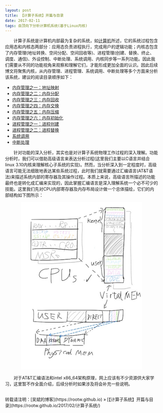 ```yaml
---
layout: post
title: 【计算子系统】开篇与目录
date: 2017-02-11
tags: 自顶向下分析计算机系统(基于Linux内核)
---
```


&emsp;&emsp;计算子系统是计算机内部最为复杂的系统，如[计算机](https://rootw.github.io/2017/02/计算机/)所述，它的系统过程包含应用态和内核态两部分：应用态负责进程执行，完成用户的逻辑功能；内核态包含了内存管理(地址转换、空间分配、空间回收等)、进程管理(创建、替换、终止、调度、通信)、外设控制、中断处理、系统调用、内核同步等一系列功能。因此我们需要从不同的功能视角来观察和理解它们，才能形成更加全面的认识。因此后续博文将聚焦内核，从内存管理、进程管理、系统调用、中断处理等多个方面来分析该系统，建议的阅读目录顺序如下：


* [内存管理之一：地址映射](https://rootw.github.io/2017/08/地址映射/)
* [内存管理之二：内存分配](https://rootw.github.io/2017/09/内存分配/) 
* [内存管理之三：内存回收](https://rootw.github.io/2017/10/内存回收/) 
* [内存管理之四：内存交换](https://rootw.github.io/2017/11/内存交换/)
* [内存管理之五：内存压缩](https://rootw.github.io/2017/12/内存压缩/) 
* [内存管理之六：内存初始化](https://rootw.github.io/2017/12/内存初始化/)
* [进程管理之一：进程创建](https://rootw.github.io/2018/01/进程创建/)
* [进程管理之二：进程替换](https://rootw.github.io/2018/01/进程替换/)
* [系统调用](https://rootw.github.io/2017/02/系统调用/)
* [中断处理](https://rootw.github.io/2017/03/中断/) 


&emsp;&emsp;针对功能的深入分析，其实也是对计算子系统物理工作过程的深入理解。功能分析时，我们可以借助高级语言来表达分析过程(这里我们主要以C语言并结合linux 3.10内核来理解核心子系统的实现)。然而，当分析深入到一定程度时，高级语言可能无法细致地表达某些系统过程，此时我们就需要通过汇编语言(AT&T语法)来描述系统内部的寄存器及其操作过程。本质上来说，高级语言所描述的功能最终也是转化成汇编来实现的，因此掌握汇编语言是深入理解系统一个必不可少的技能。这里我们先对CPU内部寄存器及内存布局设计做一个总体描绘，它们的内部结构如下图所示：

<div align="center">
    <img src="/images/posts/i440fx/cpu_low_level.jpg" height="550" width="400">  
</div> 

&emsp;&emsp;对于AT&T汇编语法和intel x86_64架构原理，网上应该有不少资源供大家学习，这里暂不作全面介绍，后续分析时如果涉及将会补充一些说明。

<br>
转载请注明：[吴斌的博客](https://rootw.github.io) » [【计算子系统】开篇与目录](https://rootw.github.io/2017/02/计算子系统/) 
